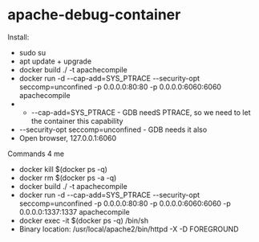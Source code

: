 # apache-debug-container

Install:
* sudo su
* apt update + upgrade
* docker build ./ -t apachecompile
* docker run -d --cap-add=SYS_PTRACE --security-opt seccomp=unconfined -p 0.0.0.0:80:80 -p 0.0.0.0:6060:6060  apachecompile
* * --cap-add=SYS_PTRACE  -  GDB needS PTRACE, so we need to let the container this capability
* --security-opt seccomp=unconfined - GDB needs it also
* Open browser, 127.0.0.1:6060

Commands 4 me
* docker kill $(docker ps -q)
* docker rm $(docker ps -a -q)
* docker build ./ -t apachecompile
* docker run -d --cap-add=SYS_PTRACE --security-opt seccomp=unconfined -p 0.0.0.0:80:80 -p 0.0.0.0:6060:6060 -p 0.0.0.0:1337:1337 apachecompile
* docker exec -it $(docker ps -q) /bin/sh
* Binary location: /usr/local/apache2/bin/httpd -X -D FOREGROUND